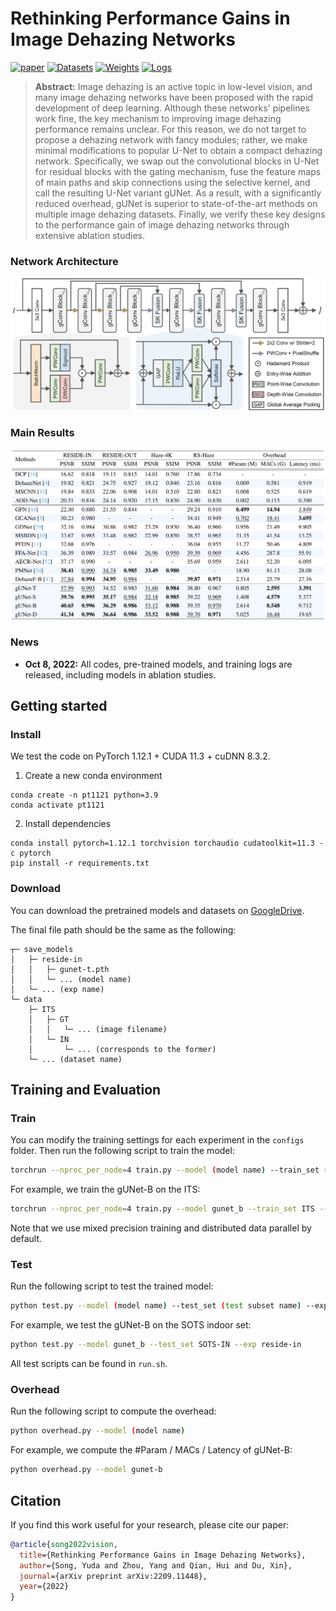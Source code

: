 # Rethinking Performance Gains in Image Dehazing Networks

[![paper](https://img.shields.io/badge/arXiv-Paper-<COLOR>.svg)](https://arxiv.org/abs/2209.11448)
[![Datasets](https://img.shields.io/badge/GoogleDrive-Datasets-red)](https://drive.google.com/drive/folders/1SwxS-t0zOsV6yrATEk54sGG5ntMyM6CH?usp=sharing) 
[![Weights](https://img.shields.io/badge/GoogleDrive-Weights-yellow)](https://drive.google.com/drive/folders/1JZZONxfTTxOi4szFVPTfWewo6mfs7afU?usp=sharing)
[![Logs](https://img.shields.io/badge/GoogleDrive-Logs-blue)](https://drive.google.com/drive/folders/1mAFXqGUbmvUT4plFoBlnxBb9nnCGvsh0?usp=sharing)

> **Abstract:** 
Image dehazing is an active topic in low-level vision, and many image dehazing networks have been proposed with the rapid development of deep learning.
Although these networks' pipelines work fine, the key mechanism to improving image dehazing performance remains unclear.
For this reason, we do not target to propose a dehazing network with fancy modules; rather, we make minimal modifications to popular U-Net to obtain a compact dehazing network.
Specifically, we swap out the convolutional blocks in U-Net for residual blocks with the gating mechanism, fuse the feature maps of main paths and skip connections using the selective kernel, and call the resulting U-Net variant gUNet.
As a result, with a significantly reduced overhead, gUNet is superior to state-of-the-art methods on multiple image dehazing datasets.
Finally, we verify these key designs to the performance gain of image dehazing networks through extensive ablation studies.

### Network Architecture

![Architecture](figs/arch.png)

### Main Results

![Performance](figs/results.png)

### News

- **Oct 8, 2022:** All codes, pre-trained models, and training logs are released, including models in ablation studies.

## Getting started

### Install

We test the code on PyTorch 1.12.1 + CUDA 11.3 + cuDNN 8.3.2.

1. Create a new conda environment
```
conda create -n pt1121 python=3.9
conda activate pt1121
```

2. Install dependencies
```
conda install pytorch=1.12.1 torchvision torchaudio cudatoolkit=11.3 -c pytorch
pip install -r requirements.txt
```

### Download

You can download the pretrained models and datasets on [GoogleDrive](https://drive.google.com/drive/folders/1GeiMvMMn9BoH6x6YabRrimA1LIDakbWb?usp=sharing).

The final file path should be the same as the following:

```
┬─ save_models
│   ├─ reside-in
│   │   ├─ gunet-t.pth
│   │   └─ ... (model name)
│   └─ ... (exp name)
└─ data
    ├─ ITS
    │   ├─ GT
    │   │   └─ ... (image filename)
    │   └─ IN
    │       └─ ... (corresponds to the former)
    └─ ... (dataset name)
```

## Training and Evaluation

### Train

You can modify the training settings for each experiment in the `configs` folder.
Then run the following script to train the model:

```sh
torchrun --nproc_per_node=4 train.py --model (model name) --train_set (train subset name) --val_set (valid subset name) --exp (exp name) --use_mp --use_ddp
```

For example, we train the gUNet-B on the ITS:

```sh
torchrun --nproc_per_node=4 train.py --model gunet_b --train_set ITS --val_set SOTS-IN --exp reside-in --use_mp --use_ddp
```

Note that we use mixed precision training and distributed data parallel by default.

### Test

Run the following script to test the trained model:

```sh
python test.py --model (model name) --test_set (test subset name) --exp (exp name)
```

For example, we test the gUNet-B on the SOTS indoor set:

```sh
python test.py --model gunet_b --test_set SOTS-IN --exp reside-in
```

All test scripts can be found in `run.sh`.

### Overhead

Run the following script to compute the overhead:

```sh
python overhead.py --model (model name)
```

For example, we compute the #Param / MACs / Latency of gUNet-B:

```sh
python overhead.py --model gunet-b
```

## Citation

If you find this work useful for your research, please cite our paper:

```bibtex
@article{song2022vision,
  title={Rethinking Performance Gains in Image Dehazing Networks},
  author={Song, Yuda and Zhou, Yang and Qian, Hui and Du, Xin},
  journal={arXiv preprint arXiv:2209.11448},
  year={2022}
}
```
